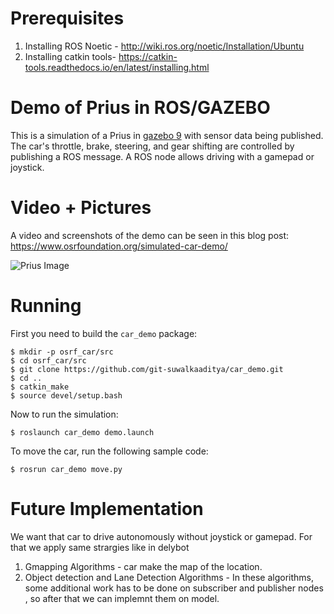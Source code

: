 # Prerequisites
1. Installing ROS Noetic - http://wiki.ros.org/noetic/Installation/Ubuntu
2. Installing catkin tools- https://catkin-tools.readthedocs.io/en/latest/installing.html




# Demo of Prius in ROS/GAZEBO

This is a simulation of a Prius in [gazebo 9](http://gazebosim.org) with sensor data being published.
The car's throttle, brake, steering, and gear shifting are controlled by publishing a ROS message.
A ROS node allows driving with a gamepad or joystick.

# Video + Pictures

A video and screenshots of the demo can be seen in this blog post: https://www.osrfoundation.org/simulated-car-demo/

![Prius Image](https://www.osrfoundation.org/wordpress2/wp-content/uploads/2017/06/prius_roundabout_exit.png)






# Running

First you need to build the ```car_demo``` package:
```
$ mkdir -p osrf_car/src
$ cd osrf_car/src
$ git clone https://github.com/git-suwalkaaditya/car_demo.git
$ cd ..
$ catkin_make
$ source devel/setup.bash
```
Now to run the simulation:

```
$ roslaunch car_demo demo.launch
```

To move the car, run the following sample code:
```
$ rosrun car_demo move.py
```
# Future Implementation
We want that car to drive autonomously without joystick or gamepad.
For that we apply same strargies like  in delybot
1. Gmapping Algorithms - car make the map of the location.
2. Object detection and Lane Detection Algorithms - In these algorithms, some additional  work has to be done on subscriber and publisher nodes , so after that we can implemnt them on  model.
